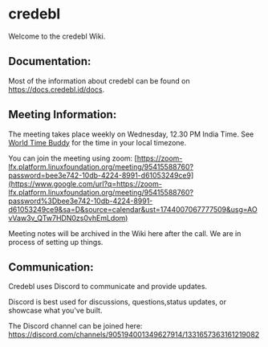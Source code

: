 # credebl

Welcome to the credebl Wiki.

## Documentation:

Most of the information about credebl can be found on https://docs.credebl.id/docs.

## Meeting Information:

The meeting takes place weekly on Wednesday, 12.30 PM India Time. See [World Time Buddy](https://www.worldtimebuddy.com/?qm=1&lid=30,5,957487,6173331&h=30&date=2025-4-2&sln=12.5-13&hf=1) for the time in your local timezone.

You can join the meeting using zoom: [https://zoom-lfx.platform.linuxfoundation.org/meeting/95415588760?password=bee3e742-10db-4224-8991-d61053249ce9](https://www.google.com/url?q=https://zoom-lfx.platform.linuxfoundation.org/meeting/95415588760?password%3Dbee3e742-10db-4224-8991-d61053249ce9&sa=D&source=calendar&ust=1744007067777509&usg=AOvVaw3v_QTw7HDN0zs0vhEmLdom)

Meeting notes will be archived in the Wiki here after the call. We are in process of setting up things.

## Communication:

Credebl uses Discord to communicate and provide updates.

Discord is best used for discussions, questions,status updates, or showcase what you've built.

The Discord channel can be joined here: https://discord.com/channels/905194001349627914/1331657363161219082

